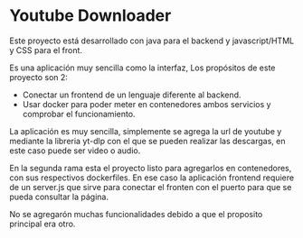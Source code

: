 <h1>Youtube Downloader</h1>
<p>Este proyecto está desarrollado con java para el backend y javascript/HTML y CSS para el front.</p>    
<p>Es una aplicación muy sencilla como la interfaz, Los propósitos de este proyecto son 2: <ul>
  <li> Conectar un frontend de un lenguaje diferente al backend.</li>
  <li> Usar docker para poder meter en contenedores ambos servicios y comprobar el funcionamiento.</li>
</ul></p>
<p>La aplicación es muy sencilla, simplemente se agrega la url de youtube y mediante la libreria yt-dlp con el que se pueden realizar las descargas,
en este caso puede ser video o audio.</p>
<p>En la segunda rama esta el proyecto listo para agregarlos en contenedores, con sus respectivos dockerfiles. En ese caso la aplicación frontend requiere de un server.js
que sirve para conectar el fronten con el puerto para que se pueda consultar la página.</p>
<p>No se agregarón muchas funcionalidades debido a que el proposito principal era otro.</p>
